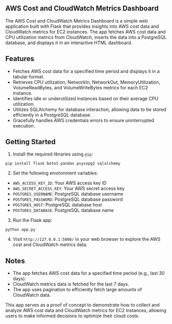 ## AWS Cost and CloudWatch Metrics Dashboard

The AWS Cost and CloudWatch Metrics Dashboard is a simple web application built with Flask that provides insights into AWS cost data and CloudWatch metrics for EC2 instances. The app fetches AWS cost data and CPU utilization metrics from CloudWatch, inserts the data into a PostgreSQL database, and displays it in an interactive HTML dashboard.

## Features

- Fetches AWS cost data for a specified time period and displays it in a tabular format.
- Retrieves CPU utilization, NetworkIn, NetworkOut, MemoryUtilization, VolumeReadBytes, and VolumeWriteBytes metrics for each EC2 instance.
- Identifies idle or underutilized instances based on their average CPU utilization.
- Utilizes SQLAlchemy for database interaction, allowing data to be stored efficiently in a PostgreSQL database.
- Gracefully handles AWS credentials errors to ensure uninterrupted execution.

## Getting Started

1. Install the required libraries using `pip`:

```
pip install flask boto3 pandas psycopg2 sqlalchemy
```

2. Set the following environment variables:

- `AWS_ACCESS_KEY_ID`: Your AWS access key ID
- `AWS_SECRET_ACCESS_KEY`: Your AWS secret access key
- `POSTGRES_USERNAME`: PostgreSQL database username
- `POSTGRES_PASSWORD`: PostgreSQL database password
- `POSTGRES_HOST`: PostgreSQL database host
- `POSTGRES_DATABASE`: PostgreSQL database name

3. Run the Flask app:

```
python app.py
```

4. Visit `http://127.0.0.1:5000/` in your web browser to explore the AWS cost and CloudWatch metrics data.

## Notes

- The app fetches AWS cost data for a specified time period (e.g., last 30 days).
- CloudWatch metrics data is fetched for the last 7 days.
- The app uses pagination to efficiently fetch large amounts of CloudWatch data.

This app serves as a proof of concept to demonstrate how to collect and analyze AWS cost data and CloudWatch metrics for EC2 instances, allowing users to make informed decisions to optimize their cloud costs.
